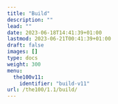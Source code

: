 ```yaml
---
title: "Build"
description: ""
lead: ""
date: 2023-06-18T14:41:39+01:00
lastmod: 2023-06-21T00:41:39+01:00
draft: false
images: []
type: docs
weight: 300
menu:
  the100v11:
    identifier: "build-v11"
url: /the100/1.1/build/
---
```

